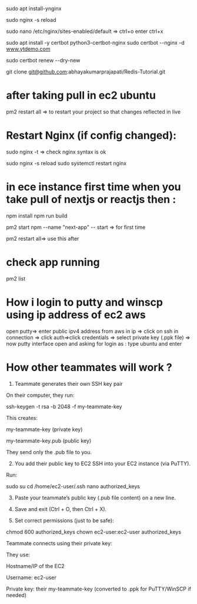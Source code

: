 sudo apt install-ynginx

sudo nginx -s reload

sudo nano /etc/nginx/sites-enabled/default => ctrl+o  enter ctrl+x



sudo apt install -y certbot python3-certbot-nginx
sudo certbot --nginx -d www.ytdemo.com

sudo certbot renew --dry-new

git clone git@github.com:abhayakumarprajapati/Redis-Tutorial.git

# after taking pull  in ec2 ubuntu 
pm2 restart all => to restart your project so that changes reflected in live

# Restart Nginx (if config changed):
sudo nginx -t => check nginx syntax is ok

sudo nginx -s reload
sudo systemctl restart nginx

# in ece instance first time when you take pull of nextjs or reactjs then :

npm install
npm run build

pm2 start npm --name "next-app" -- start => for first time

pm2 restart all=> use this after 

# check app running

pm2 list

# How i login to putty and winscp using ip address of ec2 aws

open putty=> enter public ipv4 address from aws in ip => click on ssh in connection => click auth=>click credentials => select private key (.ppk file)
=> now putty interface open and asking for login as : type ubuntu and enter

# How other teammates will work ? 

1. Teammate generates their own SSH key pair

On their computer, they run:

ssh-keygen -t rsa -b 2048 -f my-teammate-key

This creates:

my-teammate-key (private key)

my-teammate-key.pub (public key)

They send only the .pub file to you.

2. You add their public key to EC2
SSH into your EC2 instance (via PuTTY).

Run:

sudo su
cd /home/ec2-user/.ssh
nano authorized_keys

3. Paste your teammate’s public key (.pub file content) on a new line.

4. Save and exit (Ctrl + O, then Ctrl + X).

5. Set correct permissions (just to be safe):

chmod 600 authorized_keys
chown ec2-user:ec2-user authorized_keys

Teammate connects using their private key:

They use:

Hostname/IP of the EC2

Username: ec2-user

Private key: their my-teammate-key (converted to .ppk for PuTTY/WinSCP if needed)

